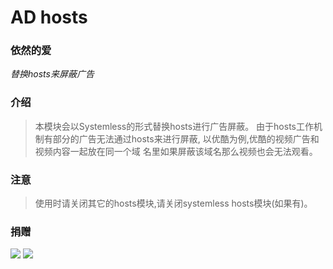 # AD hosts
### 依然的爱
*替换hosts来屏蔽广告*

### 介绍
> 本模块会以Systemless的形式替换hosts进行广告屏蔽。
> 由于hosts工作机制有部分的广告无法通过hosts来进行屏蔽,
> 以优酷为例,优酷的视频广告和视频内容一起放在同一个域
> 名里如果屏蔽该域名那么视频也会无法观看。

### 注意
> 使用时请关闭其它的hosts模块,请关闭systemless hosts模块(如果有)。

### 捐赠
<img src="https://raw.githubusercontent.com/E7KMbb/Gallery/blob/master/628183134.png">
<img src="https://raw.githubusercontent.com/E7KMbb/Gallery/blob/master/Donation.jpg">
